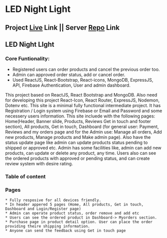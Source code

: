 # LED Night Light

## Project [Live](https://led-night-light.firebaseapp.com/) Link || Server [Repo](https://github.com/afsar-uddin/led-night-light-server) Link

## LED Night LIght 
### Core Funtionality: 
   * Registered users can order products and cancel the previous order too. 
   * Admin can approved order status, add or cancel order.
   * Used ReactJS, React-Bootstrap, React-icons, MongoDB, ExpressJS, API,  Firebase Authentication, User and admin dashboard.
   
This project based on ReactJS, React Bootstrap and MongoDB. Also need for developing this project React-Icon, React Router, ExpressJS, Nodemon, Dotenv etc. This site is a minimal fully functional intermediate project. It has Registration / Login system using Firebase or Email and Password and some necessery users information. 
This site incluede with the following pages: Home(Header, Banner slide, Products, Reviews Get in touch and footer section), All products, Get in touch, Dashboard (for general user: Payment, Reviews and my orders page and for the Admin use: Manage all orders, Add new products, Manage products and Make admin page). Also have the status update page like admin can update products status pending to shipped or approved etc. 
Admin has some facilities like, admin can add new products, can update or delete any product, any time. Users also can see the ordered products with approved or pending status, and can create review system with desire rating. 

### Table of content
### Pages
    * Fully resposive for all devices friendly. 
    * In header appered 5 pages (Home, All products, Get in touch, Dashboard and Login/Register page)
    * Admin can operate product status, order remove and add etc
    * Users can see the ordered product in Dashboard-> Myorders section. 
    * Purchase page in product detail option. User can place the order providing theire shipping information. 
    * Anyone can send the feedback using Get in touch page 
